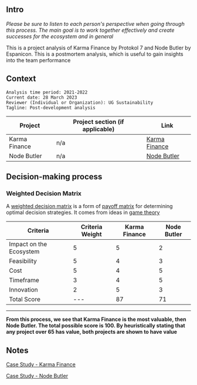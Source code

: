 ## Intro

*Please be sure to listen to each person's perspective when going through this process. The main goal is to work together effectively and create successes for the ecosystem and in general*

This is a project analysis of Karma Finance by Protokol 7 and Node Butler by Espanicon. This is a postmortem analysis, which is useful to gain insights into the team performance

## Context

```
Analysis time period: 2021-2022
Current date: 28 March 2023
Reviewer (Individual or Organization): UG Sustainability
Tagline: Post-development analysis
```

| Project | Project section (if applicable) | Link |
| ------- | ------- | ------- |
| Karma Finance | n/a | [Karma Finance](https://www.karmafinance.org/) |
| Node Butler | n/a | [Node Butler](https://github.com/Espanicon/node-butler-frontend) |

## Decision-making process

### Weighted Decision Matrix

A [weighted decision matrix](https://airfocus.com/blog/weighted-decision-matrix-prioritization/) is a form of [payoff matrix](https://mathworld.wolfram.com/PayoffMatrix.html) for determining optimal decision strategies. It comes from ideas in [game theory](https://en.wikipedia.org/wiki/Game_theory)



| Criteria                | Criteria Weight | Karma Finance | Node Butler |
| ----------------------- | --------------- | ------------- | ----------- |
| Impact on the Ecosystem | 5               | 5             | 2           |
| Feasibility             | 5               | 4             | 3           |
| Cost                    | 5               | 4             | 5           |
| Timeframe               | 3               | 4             | 5           |
| Innovation              | 2               | 5             | 3           |
| Total Score             | \---           | 87            | 71          |

---
**From this process, we see that Karma Finance is the most valuable, then Node Butler. The total possible score is 100. By heuristically stating that any project over 65 has value, both projects are shown to have value**

## Notes

[Case Study - Karma Finance](./case-study-karma-finance.md)

[Case Study - Node Butler](./case-study-node-butler.md)